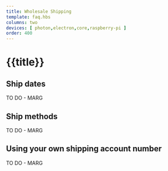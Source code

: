 ```yaml
---
title: Wholesale Shipping
template: faq.hbs
columns: two
devices: [ photon,electron,core,raspberry-pi ]
order: 400
---
```


# {{title}}

## Ship dates
TO DO - MARG

## Ship methods
TO DO - MARG

## Using your own shipping account number
TO DO - MARG

